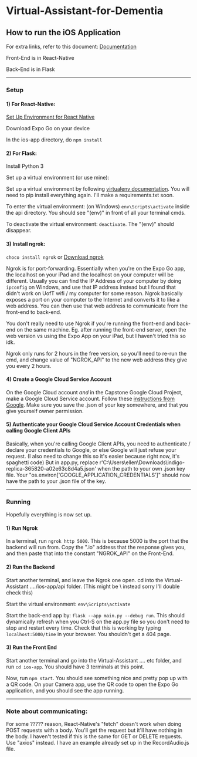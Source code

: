 # Virtual-Assistant-for-Dementia

## How to run the iOS Application
For extra links, refer to this document: [Documentation](https://docs.google.com/document/d/1drUgM7sAjvyY1wdhVYIKTmXiFKVz9cIe8cFuc7jUkfY/edit?usp=sharing)


Front-End is in React-Native

Back-End is in Flask

---

### Setup
#### 1) For React-Native: 
[Set Up Environment for React Native](https://reactnative.dev/docs/environment-setup)

Download Expo Go on your device

In the ios-app directory, do `npm install`

#### 2) For Flask:
Install Python 3

Set up a virtual environment (or use mine):

Set up a virtual environment by following [virtualenv documentation](https://docs.python.org/3/library/venv.html). You will need to pip install everything again. I'll make a requirements.txt soon. 

To enter the virtual environment: (on Windows) `env\Scripts\activate` inside the api directory. You should see "(env)" in front of all your terminal cmds.

To deactivate the virtual environment: `deactivate`. The "(env)" should disappear.

#### 3) Install ngrok: 
`choco install ngrok` or [Download ngrok](https://ngrok.com/download)

Ngrok is for port-forwarding. Essentially when you're on the Expo Go app, the localhost on your iPad and the localhost on your computer will be different. Usually you can find the IP Address of your computer by doing `ipconfig` on Windows, and use that IP address instead but I found that didn't work on UofT wifi / my computer for some reason. Ngrok basically exposes a port on your computer to the Internet and converts it to like a web address. You can then use that web address to communicate from the front-end to back-end. 

You don't really need to use Ngrok if you're running the front-end and back-end on the same machine. Eg. after running the front-end server, open the web version vs using the Expo App on your iPad, but I haven't tried this so idk.

Ngrok only runs for 2 hours in the free version, so you'll need to re-run the cmd, and change value of "NGROK_API" to the new web address they give you every 2 hours.

#### 4) Create a Google Cloud Service Account

On the Google Cloud account *and* in the Capstone Google Cloud Project, make a Google Cloud Service account. Follow these [instructions from Google](https://developers.google.com/workspace/guides/create-credentials#service-account). Make sure you save the .json of your key somewhere, and that you give yourself owner permission. 

#### 5) Authenticate your Google Cloud Service Account Credentials when calling Google Client APIs

Basically, when you're calling Google Client APIs, you need to authenticate / declare your credentials to Google, or else Google will just refuse your request. (I also need to change this so it's easier because right now, it's spaghetti code) But in app.py, replace r'C:\Users\ellen\Downloads\indigo-replica-365820-a02e63c8d4a5.json' when the path to your own .json key file. Your "os.environ['GOOGLE_APPLICATION_CREDENTIALS']" should now have the path to your .json file of the key.


---
### Running 

Hopefully everything is now set up. 

#### 1) Run Ngrok

In a terminal, run `ngrok http 5000`. This is because 5000 is the port that the backend will run from. Copy the ".io" address that the response gives you, and then paste that into the constant "NGROK_API" on the Front-End.

#### 2) Run the Backend

Start another terminal, and leave the Ngrok one open. cd into the Virtual-Assistant ..../ios-app/api folder. (This might be \ instead sorry I'll double check this)

Start the virtual environment: `env\Scripts\activate`

Start the back-end app by: `flask --app main.py --debug run`. This should dynamically refresh when you Ctrl-S on the app.py file so you don't need to stop and restart every time. Check that this is working by typing `localhost:5000/time` in your browser. You shouldn't get a 404 page.

#### 3) Run the Front End

Start another terminal and go into the Virtual-Assistant .... etc folder, and run `cd ios-app`. You should have 3 terminals at this point.

Now, run `npm start`. You should see something nice and pretty pop up with a QR code. On your Camera app, use the QR code to open the Expo Go application, and you should see the app running. 

---
### Note about communicating:

For some ????? reason, React-Native's "fetch" doesn't work when doing POST requests with a body. You'll get the request but it'll have nothing in the body. I haven't tested if this is the same for GET or DELETE requests. Use "axios" instead. I have an example already set up in the RecordAudio.js file. 
